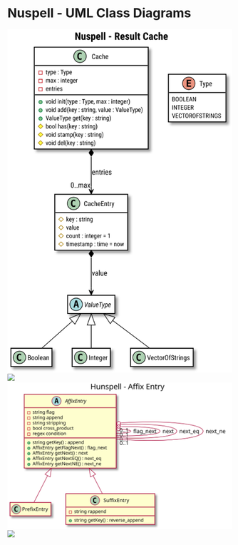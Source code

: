 # Nuspell - UML Class Diagrams
[![](90-result_cache-class-diagram.svg)](90-result_cache-class-diagram.svg)
[![](99-source-generated-class-diagram.svg)](99-source-generated-class-diagram.svg)
[![](affix-entry-class-diagram.svg)](affix-entry-class-diagram.svg)
[![](99-source-generated-class-diagram.svg)](99-source-generated-class-diagram.svg)
